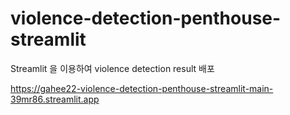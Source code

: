 # violence-detection-penthouse-streamlit
Streamlit 을 이용하여 violence detection result 배포

https://gahee22-violence-detection-penthouse-streamlit-main-39mr86.streamlit.app
